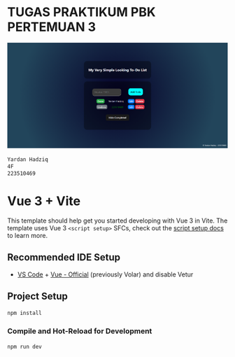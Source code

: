 # TUGAS PRAKTIKUM PBK PERTEMUAN 3

![preview img](/screenshot.png)

```
Yardan Hadziq
4F
223510469
```

# Vue 3 + Vite

This template should help get you started developing with Vue 3 in Vite. The template uses Vue 3 `<script setup>` SFCs, check out the [script setup docs](https://v3.vuejs.org/api/sfc-script-setup.html#sfc-script-setup) to learn more.

## Recommended IDE Setup

- [VS Code](https://code.visualstudio.com/) + [Vue - Official](https://marketplace.visualstudio.com/items?itemName=Vue.volar) (previously Volar) and disable Vetur

## Project Setup

```sh
npm install
```

### Compile and Hot-Reload for Development

```sh
npm run dev
```
